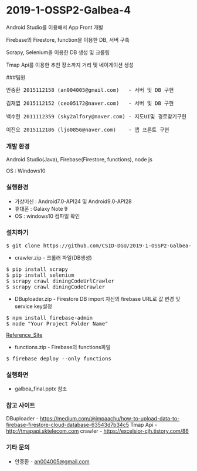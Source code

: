 # 2019-1-OSSP2-Galbea-4

Android Studio를 이용해서 App Front 개발

Firebase의 Firestore, function을 이용한 DB, 서버 구축

Scrapy, Selenium을 이용한 DB 생성 및 크롤링

Tmap Api를 이용한 추천 장소까지 거리 및 네이게이션 생성

###팀원

<pre>
안중환 2015112158 (an004005@gmail.com)   - 서버 및 DB 구현

김재엽 2015112152 (ceo05172@naver.com)   - 서버 및 DB 구현 

백수현 2011112359 (sky2alfory@naver.com) - 지도UI및 경로찾기구현 

이진오 2015112186 (ljo0856@naver.com)    - 앱 프론트 구현
</pre>

### 개발 환경

Android Studio(Java), Firebase(Firestore, functions), node js

OS : Windows10

### 실행환경

* 가상머신 : Android7.0-API24 및 Android9.0-API28
* 휴대폰 : Galaxy Note 9
* OS : windows10 컴파일 확인

### 설치하기

<pre>
$ git clone https://github.com/CSID-DGU/2019-1-OSSP2-Galbea-4
</pre>


* crawler.zip - 크롤러 파일(DB생성)
<pre>
$ pip install scrapy
$ pip install selenium
$ scrapy crawl diningCodeUrlCrawler
$ scrapy crawl diningCodeCrawler
</pre>


* DBuploader.zip - Firestore DB import
자신의 firebase URL로 값 변경 및 service key설정
<pre>
$ npm install firebase-admin
$ node "Your_Project_Folder_Name"
</pre>
[Reference_Site](https://medium.com/@impaachu/how-to-upload-data-to-firebase-firestore-cloud-database-63543d7b34c5)


* functions.zip - Firebase의 functions파일

<pre>
$ firebase deploy --only functions
</pre>


### 실행화면
* galbea_final.pptx 참조


### 참고 사이트

DBuploader - https://medium.com/@impaachu/how-to-upload-data-to-firebase-firestore-cloud-database-63543d7b34c5
Tmap Api - http://tmapapi.sktelecom.com
crawler - https://excelsior-cjh.tistory.com/86

### 기타 문의

* 안중환 - an004005@gmail.com